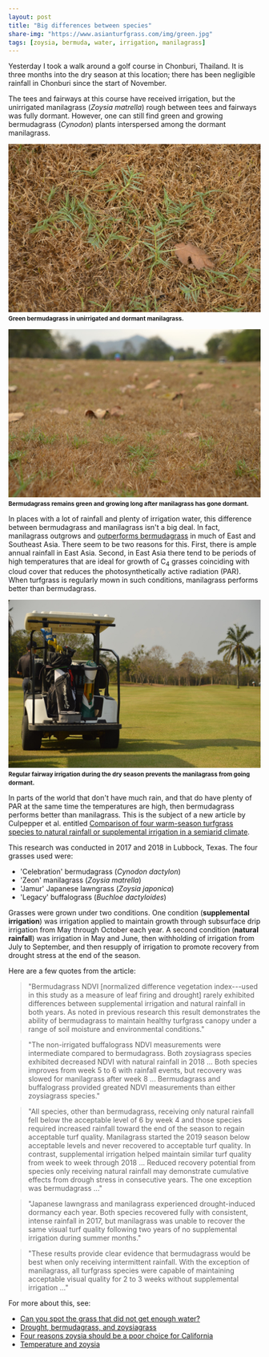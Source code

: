 ```yaml
---
layout: post
title: "Big differences between species"
share-img: "https://www.asianturfgrass.com/img/green.jpg"
tags: [zoysia, bermuda, water, irrigation, manilagrass]
---
```


Yesterday I took a walk around a golf course in Chonburi, Thailand. It is three months into the dry season at this location; there has been negligible rainfall in Chonburi since the start of November. 

The tees and fairways at this course have received irrigation, but the unirrigated manilagrass (*Zoysia matrella*) rough between tees and fairways was fully dormant. However, one can still find green and growing bermudagrass (*Cynodon*) plants interspersed among the dormant manilagrass.

![green bermudagrass in a sward of dormant manilagrass](/img/green.jpg)
<small><strong>Green bermudagrass in unirrigated and dormant manilagrass.</strong></small>

![green and growing bermudagrass in a sward of dormant manilagrass](/img/green_and_growing.jpg)
<small><strong>Bermudagrass remains green and growing long after manilagrass has gone dormant.</strong></small>

In places with a lot of rainfall and plenty of irrigation water, this difference between bermudagrass and manilagrass isn't a big deal. In fact, manilagrass outgrows and [outperforms bermudagrass](http://www.files.asianturfgrass.com/201305_manilagrass_links_turf.pdf) in much of East and Southeast Asia. There seem to be two reasons for this. First, there is ample annual rainfall in East Asia. Second, in East Asia there tend to be periods of high temperatures that are ideal for growth of C<sub>4</sub> grasses coinciding with cloud cover that reduces the photosynthetically active radiation (PAR). When turfgrass is regularly mown in such conditions, manilagrass performs better than bermudagrass.

![irrigated manilagrass on fairway](/img/irrigated_fairway.jpg)
<small><strong>Regular fairway irrigation during the dry season prevents the manilagrass from going dormant.</strong></small>

In parts of the world that don't have much rain, and that do have plenty of PAR at the same time the temperatures are high, then bermudagrass performs better than manilagrass. This is the subject of a new article by Culpepper et al. entitled  [Comparison of four warm-season turfgrass species to natural rainfall or supplemental irrigation in a semiarid climate](https://doi.org/10.1002/agg2.20011).

This research was conducted in 2017 and 2018 in Lubbock, Texas. The four grasses used were:

* 'Celebration' bermudagrass (*Cynodon dactylon*)
* 'Zeon' manilagrass (*Zoysia matrella*)
* 'Jamur' Japanese lawngrass (*Zoysia japonica*)
* 'Legacy' buffalograss (*Buchloe dactyloides*)

Grasses were grown under two conditions. One condition (**supplemental irrigation**) was irrigation applied to maintain growth through subsurface drip irrigation from May through October each year. A second condition (**natural rainfall**) was irrigation in May and June, then withholding of irrigation from July to September, and then resupply of irrigation to promote recovery from drought stress at the end of the season.

Here are a few quotes from the article:

> "Bermudagrass NDVI [normalized difference vegetation index---used in this study as a measure of leaf firing and drought] rarely exhibited differences between supplemental irrigation and natural rainfall in both years. As noted in previous research this result demonstrates the ability of bermudagrass to maintain healthy turfgrass canopy under a range of soil moisture and environmental conditions."

> "The non-irrigated buffalograss NDVI measurements were intermediate compared to bermudagrass. Both zoysiagrass species exhibited decreased NDVI with natural rainfall in 2018 ... Both species improves from week 5 to 6 with rainfall events, but recovery was slowed for manilagrass after week 8 ... Bermudagrass and buffalograss provided greated NDVI measurements than either zoysiagrass species." 

> "All species, other than bermudagrass, receiving only natural rainfall fell below the acceptable level of 6 by week 4 and those species required increased rainfall toward the end of the season to regain acceptable turf quality. Manilagrass started the 2019 season below acceptable levels and never recovered to acceptable turf quality. In contrast, supplemental irrigation helped maintain similar turf quality from week to week through 2018 ... Reduced recovery potential from species only receiving natural rainfall may demonstrate cumulative effects from drough stress in consecutive years. The one exception was bermudagrass ..."

> "Japanese lawngrass and manilagrass experienced drought-induced dormancy each year. Both species recovered fully with consistent, intense rainfall in 2017, but manilagrass was unable to recover the same visual turf quality following two years of no supplemental irrigation during summer months."

> "These results provide clear evidence that bermudagrass would be best when only receiving intermittent rainfall. With the exception of manilagrass, all turfgrass species were capable of maintaining acceptable visual quality for 2 to 3 weeks without supplemental irrigation ..."

For more about this, see:

* [Can you spot the grass that did not get enough water?](https://www.asianturfgrass.com/2019-01-21-can-you-spot-the-grass/)
* [Drought, bermudagrass, and zoysiagrass](https://www.asianturfgrass.com/2018-10-15-drought-bermudagrass-zoysiagrass/)
* [Four reasons zoysia should be a poor choice for California](https://www.asianturfgrass.com/2018-10-15-four-reasons-zoysia-poor-choice-california/)
* [Temperature and zoysia](https://www.asianturfgrass.com/2018-07-23-temperature-and-zoysia/)
<br>
